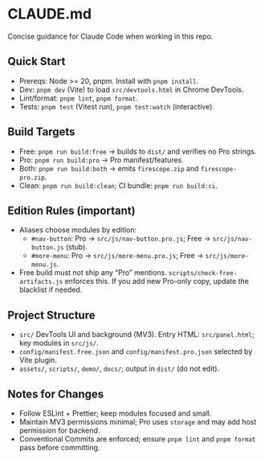 # CLAUDE.md

Concise guidance for Claude Code when working in this repo.

## Quick Start

- Prereqs: Node >= 20, pnpm. Install with `pnpm install`.
- Dev: `pnpm dev` (Vite) to load `src/devtools.html` in Chrome DevTools.
- Lint/format: `pnpm lint`, `pnpm format`.
- Tests: `pnpm test` (Vitest run), `pnpm test:watch` (interactive).

## Build Targets

- Free: `pnpm run build:free` → builds to `dist/` and verifies no Pro strings.
- Pro: `pnpm run build:pro` → Pro manifest/features.
- Both: `pnpm run build:both` → emits `firescope.zip` and `firescope-pro.zip`.
- Clean: `pnpm run build:clean`; CI bundle: `pnpm run build:ci`.

## Edition Rules (important)

- Aliases choose modules by edition:
  - `#nav-button`: Pro → `src/js/nav-button.pro.js`; Free → `src/js/nav-button.js` (stub).
  - `#more-menu`: Pro → `src/js/more-menu.pro.js`; Free → `src/js/more-menu.js`.
- Free build must not ship any “Pro” mentions. `scripts/check-free-artifacts.js` enforces this. If you add new Pro-only copy, update the blacklist if needed.

## Project Structure

- `src/` DevTools UI and background (MV3). Entry HTML: `src/panel.html`; key modules in `src/js/`.
- `config/manifest.free.json` and `config/manifest.pro.json` selected by Vite plugin.
- `assets/`, `scripts/`, `demo/`, `docs/`; output in `dist/` (do not edit).

## Notes for Changes

- Follow ESLint + Prettier; keep modules focused and small.
- Maintain MV3 permissions minimal; Pro uses `storage` and may add host permission for backend.
- Conventional Commits are enforced; ensure `pnpm lint` and `pnpm format` pass before committing.
